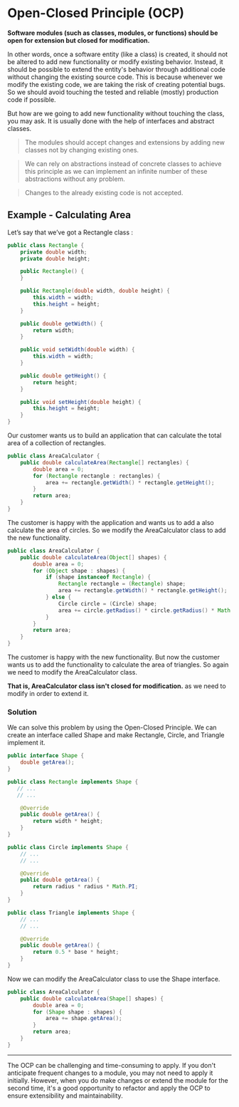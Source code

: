 # Open-Closed Principle (OCP)

**Software modules (such as classes, modules, or functions) should be open for extension but closed for modification.**

In other words, once a software entity (like a class) is created, it should not be altered to add new functionality or modify existing behavior. Instead, it should be possible to extend the entity's behavior through additional code without changing the existing source code. This is because whenever we modify the existing code, we are taking the risk of creating potential bugs. So we should avoid touching the tested and reliable (mostly) production code if possible.

But how are we going to add new functionality without touching the class, you may ask. It is usually done with the help of interfaces and abstract classes.

> The modules should accept changes and extensions by adding new classes not by changing existing ones.

> We can rely on abstractions instead of concrete classes to achieve this principle as we can implement an infinite number of these abstractions without any problem.

> Changes to the already existing code is not accepted.


## Example - Calculating Area

Let’s say that we’ve got a Rectangle class :

```java
public class Rectangle {
    private double width;
    private double height;

    public Rectangle() {
    }

    public Rectangle(double width, double height) {
        this.width = width;
        this.height = height;
    }

    public double getWidth() {
        return width;
    }

    public void setWidth(double width) {
        this.width = width;
    }

    public double getHeight() {
        return height;
    }

    public void setHeight(double height) {
        this.height = height;
    }
}
```

Our customer wants us to build an application that can calculate the total area of a collection of rectangles.

```java
public class AreaCalculator {
    public double calculateArea(Rectangle[] rectangles) {
        double area = 0;
        for (Rectangle rectangle : rectangles) {
            area += rectangle.getWidth() * rectangle.getHeight();
        }
        return area;
    }
}
```

The customer is happy with the application and wants us to add a also calculate the area of circles. So we modify the AreaCalculator class to add the new functionality.

```java
public class AreaCalculator {
    public double calculateArea(Object[] shapes) {
        double area = 0;
        for (Object shape : shapes) {
            if (shape instanceof Rectangle) {
                Rectangle rectangle = (Rectangle) shape;
                area += rectangle.getWidth() * rectangle.getHeight();
            } else {
                Circle circle = (Circle) shape;
                area += circle.getRadius() * circle.getRadius() * Math.PI;
            }
        }
        return area;
    }
}
```

The customer is happy with the new functionality. But now the customer wants us to add the functionality to calculate the area of triangles. So again we need to modify the AreaCalculator class.

**That is, AreaCalculator class isn't closed for modification.** as we need to modify in order to extend it.

### Solution

We can solve this problem by using the Open-Closed Principle. We can create an interface called Shape and make Rectangle, Circle, and Triangle implement it.

```java
public interface Shape {
    double getArea();
}
```

```java
public class Rectangle implements Shape {
   // ...
   // ...

    @Override
    public double getArea() {
        return width * height;
    }
}
```

```java
public class Circle implements Shape {
    // ...
    // ...

    @Override
    public double getArea() {
        return radius * radius * Math.PI;
    }
}
```

```java
public class Triangle implements Shape {
    // ...
    // ...

    @Override
    public double getArea() {
        return 0.5 * base * height;
    }
}
```

Now we can modify the AreaCalculator class to use the Shape interface.

```java
public class AreaCalculator {
    public double calculateArea(Shape[] shapes) {
        double area = 0;
        for (Shape shape : shapes) {
            area += shape.getArea();
        }
        return area;
    }
}
```

--------------------------

The OCP can be challenging and time-consuming to apply. If you don't anticipate frequent changes to a module, you may not need to apply it initially. However, when you do make changes or extend the module for the second time, it's a good opportunity to refactor and apply the OCP to ensure extensibility and maintainability.